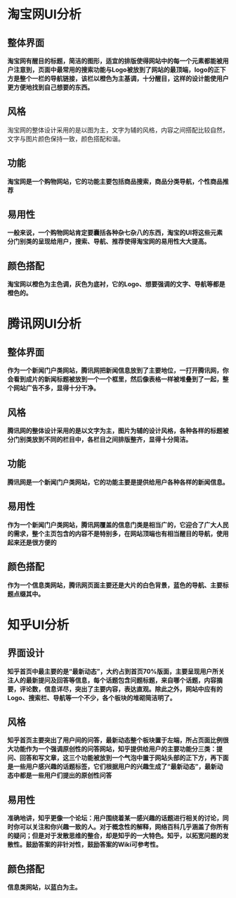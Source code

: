 # 淘宝网UI分析

## 整体界面  
**淘宝网有醒目的标题，简洁的图形，适宜的排版使得网站中的每一个元素都能被用户注意到，页面中最常用的搜索功能与Logo被放到了网站的最顶端，logo的正下方是整个一栏的导航链接，该栏以橙色为主基调，十分醒目，这样的设计能使用户更方便地找到自己想要的东西。**

## 风格  
淘宝网的整体设计采用的是以图为主，文字为辅的风格，内容之间搭配比较自然，文字与图片颜色保持一致，颜色搭配和谐。

## 功能  
**淘宝网是一个购物网站，它的功能主要包括商品搜索，商品分类导航，个性商品推荐**

## 易用性  
**一般来说，一个购物网站肯定要囊括各种杂七杂八的东西，淘宝的UI将这些元素分门别类的呈现给用户，搜索、导航、推荐使得淘宝网的易用性大大提高。**

## 颜色搭配
**淘宝网以橙色为主色调，灰色为底衬，它的Logo、想要强调的文字、导航等都是橙色的。**


# 腾讯网UI分析

## 整体界面
**作为一个新闻门户类网站，腾讯网把新闻信息放到了主要地位，一打开腾讯网，你会看到成片的新闻标题被放到一个一个框里，然后像表格一样被堆叠到了一起，整个网站广告不多，显得十分干净。**

## 风格
**腾讯网的整体设计采用的是以文字为主，图片为辅的设计风格，各种各样的标题被分门别类放到不同的栏目中，各栏目之间排版整齐，显得十分简洁。**

## 功能
**腾讯网是一个新闻门户类网站，它的功能主要是提供给用户各种各样的新闻信息。**

## 易用性
**作为一个新闻门户类网站，腾讯网覆盖的信息门类是相当广的，它迎合了广大人民的需求，整个主页包含的内容不是特别多，在网站顶端也有相当醒目的导航，使用起来还是很方便的**

## 颜色搭配
**作为一个信息类网站，腾讯网页面主要还是大片的白色背景，蓝色的导航、主要标题点缀其中。**


# 知乎UI分析

## 界面设计
**知乎首页中最主要的是“最新动态”，大约占到首页70%版面，主要呈现用户所关注人的最新提问及回答等信息，每个话题包含问题标题，来自哪个话题，内容摘要，评论数，信息详尽，突出了主要内容，表达直观。除此之外，网站中应有的Logo、搜索栏、导航等一个不少，各个板块的堆砌简洁明了。**

## 风格
**知乎首页主要突出了用户间的问答，最新动态整个板块置于左端，所占页面比例很大功能作为一个强调原创性的问答网站，知乎提供给用户的主要功能分三类：提问、回答和写文章，这三个功能被放到一个气泡中置于网站头部的正下方，再下面是一些用户感兴趣的话题标签，它们根据用户的兴趣生成了“最新动态”，最新动态中都是一些用户们提出的原创性问答**

## 易用性
**准确地讲，知乎更像一个论坛：用户围绕着某一感兴趣的话题进行相关的讨论，同时你可以关注和你兴趣一致的人。对于概念性的解释，网络百科几乎涵盖了你所有的疑问；但是对于发散思维的整合，却是知乎的一大特色。知乎，以拓宽问题的发散性。鼓励答案的非针对性，鼓励答案的Wiki可参考性。**

## 颜色搭配
**信息类网站，以蓝白为主。**
